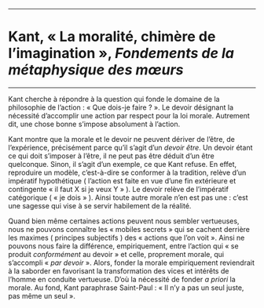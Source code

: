 ***
# Kant, « La moralité, chimère de l’imagination », *Fondements de la métaphysique des mœurs*
***

Kant cherche à répondre à la question qui fonde le domaine de la philosophie de l’action : « Que dois-je faire ? ». Le devoir désignant la nécessité d’accomplir une action par respect pour la loi morale. Autrement dit, une chose bonne s’impose absolument à l’action.

Kant montre que la morale et le devoir ne peuvent dériver de l’être, de l’expérience, précisément parce qu’il s’agit d’un *devoir être*. Un devoir étant ce qui doit s’imposer à l’être, il ne peut pas être déduit d’un être quelconque. Sinon, il s’agit d’un exemple, ce que Kant refuse. En effet, reproduire un modèle, c’est-à-dire se conformer à la tradition, relève d’un impératif hypothétique ( l’action est faite en vue d’une fin extérieure et contingente « il faut X si je veux Y » ). Le devoir relève de l’impératif catégorique ( « je dois » ). Ainsi toute autre morale n’en est pas une : c’est une sagesse qui vise à se servir habilement de la réalité.

Quand bien même certaines actions peuvent nous sembler vertueuses, nous ne pouvons connaître les « mobiles secrets » qui se cachent derrière les maximes ( principes subjectifs ) des « actions que l’on voit ». Ainsi ne pouvons nous faire la différence, empiriquement, entre l’action qui « se produit *conformément* au devoir » et celle, proprement morale, qui s’accompli « *par devoir* ». Alors, fonder la morale empiriquement reviendrait à la saborder en favorisant la transformation des vices et intérêts de l’homme en conduite vertueuse. D’où la nécessité de fonder *a priori* la morale. Au fond, Kant paraphrase Saint-Paul : « Il n’y a pas un seul juste, pas même un seul ».
